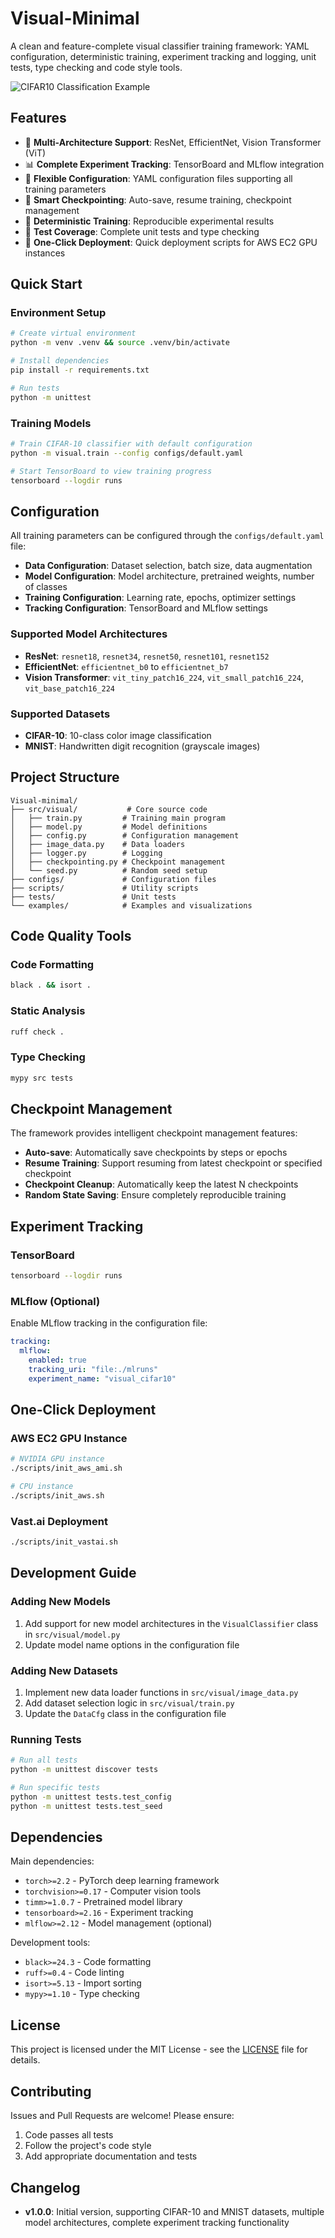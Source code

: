 # Visual-Minimal

A clean and feature-complete visual classifier training framework: YAML configuration, deterministic training, experiment tracking and logging, unit tests, type checking and code style tools.

![CIFAR10 Classification Example](./examples/cifar10_val_acc.png)

## Features

- 🎯 **Multi-Architecture Support**: ResNet, EfficientNet, Vision Transformer (ViT)
- 📊 **Complete Experiment Tracking**: TensorBoard and MLflow integration
- 🔧 **Flexible Configuration**: YAML configuration files supporting all training parameters
- 💾 **Smart Checkpointing**: Auto-save, resume training, checkpoint management
- 🎲 **Deterministic Training**: Reproducible experimental results
- 🧪 **Test Coverage**: Complete unit tests and type checking
- 🚀 **One-Click Deployment**: Quick deployment scripts for AWS EC2 GPU instances

## Quick Start

### Environment Setup

```bash
# Create virtual environment
python -m venv .venv && source .venv/bin/activate

# Install dependencies
pip install -r requirements.txt

# Run tests
python -m unittest
```

### Training Models

```bash
# Train CIFAR-10 classifier with default configuration
python -m visual.train --config configs/default.yaml

# Start TensorBoard to view training progress
tensorboard --logdir runs
```

## Configuration

All training parameters can be configured through the `configs/default.yaml` file:

- **Data Configuration**: Dataset selection, batch size, data augmentation
- **Model Configuration**: Model architecture, pretrained weights, number of classes
- **Training Configuration**: Learning rate, epochs, optimizer settings
- **Tracking Configuration**: TensorBoard and MLflow settings

### Supported Model Architectures

- **ResNet**: `resnet18`, `resnet34`, `resnet50`, `resnet101`, `resnet152`
- **EfficientNet**: `efficientnet_b0` to `efficientnet_b7`
- **Vision Transformer**: `vit_tiny_patch16_224`, `vit_small_patch16_224`, `vit_base_patch16_224`

### Supported Datasets

- **CIFAR-10**: 10-class color image classification
- **MNIST**: Handwritten digit recognition (grayscale images)

## Project Structure

```
Visual-minimal/
├── src/visual/           # Core source code
│   ├── train.py         # Training main program
│   ├── model.py         # Model definitions
│   ├── config.py        # Configuration management
│   ├── image_data.py    # Data loaders
│   ├── logger.py        # Logging
│   ├── checkpointing.py # Checkpoint management
│   └── seed.py          # Random seed setup
├── configs/             # Configuration files
├── scripts/             # Utility scripts
├── tests/               # Unit tests
└── examples/            # Examples and visualizations
```

## Code Quality Tools

### Code Formatting
```bash
black . && isort .
```

### Static Analysis
```bash
ruff check .
```

### Type Checking
```bash
mypy src tests
```

## Checkpoint Management

The framework provides intelligent checkpoint management features:

- **Auto-save**: Automatically save checkpoints by steps or epochs
- **Resume Training**: Support resuming from latest checkpoint or specified checkpoint
- **Checkpoint Cleanup**: Automatically keep the latest N checkpoints
- **Random State Saving**: Ensure completely reproducible training

## Experiment Tracking

### TensorBoard
```bash
tensorboard --logdir runs
```

### MLflow (Optional)
Enable MLflow tracking in the configuration file:
```yaml
tracking:
  mlflow:
    enabled: true
    tracking_uri: "file:./mlruns"
    experiment_name: "visual_cifar10"
```

## One-Click Deployment

### AWS EC2 GPU Instance
```bash
# NVIDIA GPU instance
./scripts/init_aws_ami.sh

# CPU instance
./scripts/init_aws.sh
```

### Vast.ai Deployment
```bash
./scripts/init_vastai.sh
```

## Development Guide

### Adding New Models
1. Add support for new model architectures in the `VisualClassifier` class in `src/visual/model.py`
2. Update model name options in the configuration file

### Adding New Datasets
1. Implement new data loader functions in `src/visual/image_data.py`
2. Add dataset selection logic in `src/visual/train.py`
3. Update the `DataCfg` class in the configuration file

### Running Tests
```bash
# Run all tests
python -m unittest discover tests

# Run specific tests
python -m unittest tests.test_config
python -m unittest tests.test_seed
```

## Dependencies

Main dependencies:
- `torch>=2.2` - PyTorch deep learning framework
- `torchvision>=0.17` - Computer vision tools
- `timm>=1.0.7` - Pretrained model library
- `tensorboard>=2.16` - Experiment tracking
- `mlflow>=2.12` - Model management (optional)

Development tools:
- `black>=24.3` - Code formatting
- `ruff>=0.4` - Code linting
- `isort>=5.13` - Import sorting
- `mypy>=1.10` - Type checking

## License

This project is licensed under the MIT License - see the [LICENSE](LICENSE) file for details.

## Contributing

Issues and Pull Requests are welcome! Please ensure:

1. Code passes all tests
2. Follow the project's code style
3. Add appropriate documentation and tests

## Changelog

- **v1.0.0**: Initial version, supporting CIFAR-10 and MNIST datasets, multiple model architectures, complete experiment tracking functionality